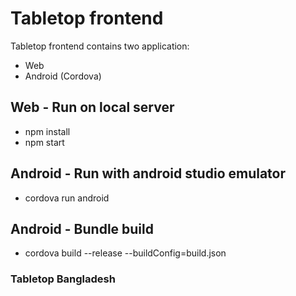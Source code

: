 # Tabletop frontend
Tabletop frontend contains two application:
- Web
- Android (Cordova)

## Web - Run on local server
- npm install
- npm start

## Android - Run with android studio emulator
- cordova run android
## Android - Bundle build
- cordova build --release --buildConfig=build.json

### Tabletop Bangladesh